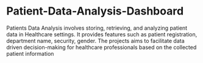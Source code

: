 # Patient-Data-Analysis-Dashboard
Patients Data Analysis involves storing, retrieving, and analyzing patient data in Healthcare settings. It provides features such as patient registration, department name, security, gender. The projects aims to facilitate data driven decision-making for healthcare professionals based on the collected patient information
